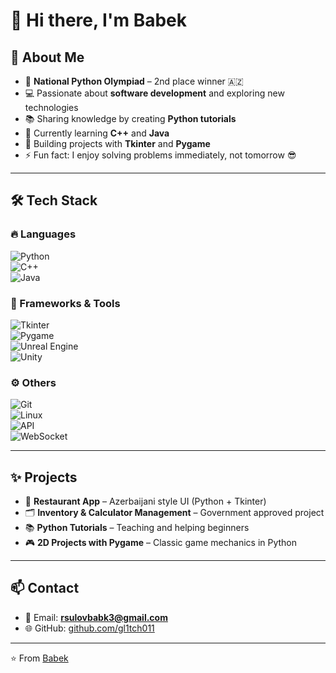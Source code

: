 # 👋 Hi there, I'm Babek  

## 🚀 About Me
- 🥈 **National Python Olympiad** – 2nd place winner 🇦🇿  
- 💻 Passionate about **software development** and exploring new technologies  
- 📚 Sharing knowledge by creating **Python tutorials**  
- 🌱 Currently learning **C++** and **Java**  
- 🔭 Building projects with **Tkinter** and **Pygame**  
- ⚡ Fun fact: I enjoy solving problems immediately, not tomorrow 😎  

---

## 🛠️ Tech Stack  

### 🔥 Languages  
![Python](https://img.shields.io/badge/Python-Immediate-blue?logo=python&logoColor=white)  
![C++](https://img.shields.io/badge/C++-Beginner-lightgrey?logo=cplusplus&logoColor=white)  
![Java](https://img.shields.io/badge/Java-Beginner-orange?logo=java&logoColor=white)  

### 🧰 Frameworks & Tools  
![Tkinter](https://img.shields.io/badge/Tkinter-GUI-green)  
![Pygame](https://img.shields.io/badge/Pygame-2D%20Games-yellow)  
![Unreal Engine](https://img.shields.io/badge/Unreal%20Engine-C++-black?logo=unrealengine)  
![Unity](https://img.shields.io/badge/Unity-C%23-black?logo=unity)  

### ⚙️ Others  
![Git](https://img.shields.io/badge/Git-Version%20Control-red?logo=git)  
![Linux](https://img.shields.io/badge/Linux-Terminal-yellow?logo=linux)  
![API](https://img.shields.io/badge/REST-API-blue)  
![WebSocket](https://img.shields.io/badge/WebSocket-Realtime-green)  

---

## ✨ Projects  
- 📱 **Restaurant App** – Azerbaijani style UI (Python + Tkinter)  
- 🗂️ **Inventory & Calculator Management** – Government approved project  
- 📚 **Python Tutorials** – Teaching and helping beginners  
- 🎮 **2D Projects with Pygame** – Classic game mechanics in Python  

---

## 📫 Contact  
- 💌 Email: **rsulovbabk3@gmail.com**  
- 🌐 GitHub: [github.com/gl1tch011](https://github.com/gl1tch011)  

---

⭐️ From [Babek](https://github.com/gl1tch011)
